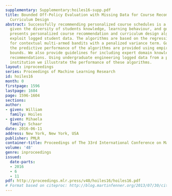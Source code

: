 ```yaml
---
supplementary: Supplementary:hoiles16-supp.pdf
title: Bounded Off-Policy Evaluation with Missing Data for Course Recommendation and
  Curriculum Design
abstract: Successfully recommending personalized course schedules is a difficult problem
  given the diversity of students knowledge, learning behaviour, and goals. This paper
  presents personalized course recommendation and curriculum design algorithms that
  exploit logged student data. The algorithms are based on the regression estimator
  for contextual multi-armed bandits with a penalized variance term. Guarantees on
  the predictive performance of the algorithms are provided using empirical Bernstein
  bounds. We also provide guidelines for including expert domain knowledge into the
  recommendations. Using undergraduate engineering logged data from a post-secondary
  institution we illustrate the performance of these algorithms.
layout: inproceedings
series: Proceedings of Machine Learning Research
id: hoiles16
month: 0
firstpage: 1596
lastpage: 1604
page: 1596-1604
sections: 
author:
- given: William
  family: Hoiles
- given: Mihaela
  family: Schaar
date: 2016-06-11
address: New York, New York, USA
publisher: PMLR
container-title: Proceedings of The 33rd International Conference on Machine Learning
volume: '48'
genre: inproceedings
issued:
  date-parts:
  - 2016
  - 6
  - 11
pdf: http://proceedings.mlr.press/v48/hoiles16/hoiles16.pdf
# Format based on citeproc: http://blog.martinfenner.org/2013/07/30/citeproc-yaml-for-bibliographies/
---
```


